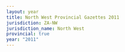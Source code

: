 ```yaml
---
layout: year
title: North West Provincial Gazettes 2011
jurisdiction: ZA-NW
jurisdiction_name: North West
provincial: true
year: "2011"
---
```

